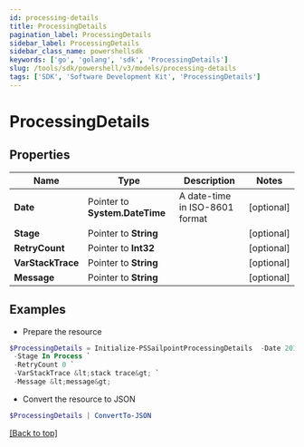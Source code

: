 ```yaml
---
id: processing-details
title: ProcessingDetails
pagination_label: ProcessingDetails
sidebar_label: ProcessingDetails
sidebar_class_name: powershellsdk
keywords: ['go', 'golang', 'sdk', 'ProcessingDetails'] 
slug: /tools/sdk/powershell/v3/models/processing-details
tags: ['SDK', 'Software Development Kit', 'ProcessingDetails']
---
```



# ProcessingDetails

## Properties

Name | Type | Description | Notes
------------ | ------------- | ------------- | -------------
**Date** |  Pointer to **System.DateTime** | A date-time in ISO-8601 format | [optional] 
**Stage** |  Pointer to **String** |  | [optional] 
**RetryCount** |  Pointer to **Int32** |  | [optional] 
**VarStackTrace** |  Pointer to **String** |  | [optional] 
**Message** |  Pointer to **String** |  | [optional] 

## Examples

- Prepare the resource
```powershell
$ProcessingDetails = Initialize-PSSailpointProcessingDetails  -Date 2018-06-25T20:22:28.104Z `
 -Stage In Process `
 -RetryCount 0 `
 -VarStackTrace &lt;stack trace&gt; `
 -Message &lt;message&gt;
```

- Convert the resource to JSON
```powershell
$ProcessingDetails | ConvertTo-JSON
```


[[Back to top]](#) 


